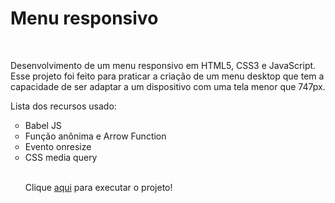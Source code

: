 <h1>Menu responsivo</h1>
<br>
<p>Desenvolvimento de um menu responsivo em HTML5, CSS3 e JavaScript. Esse projeto foi feito para praticar a criação de um menu desktop que tem a capacidade de ser adaptar a um dispositivo com uma tela menor que 747px.</p>

<p>Lista dos recursos usado:</p>
<ul type="circle">
    <li>Babel JS</li>
    <li>Função anônima e Arrow Function</li>
    <li>Evento onresize</li>
    <li>CSS media query</li>
</a>

<br>
<p>Clique <a href="https://fernandosantos0.github.io/menu-responsivo/" rel="next" target="_self" hreflang="pt-br">aqui</a> para executar o projeto!</p>